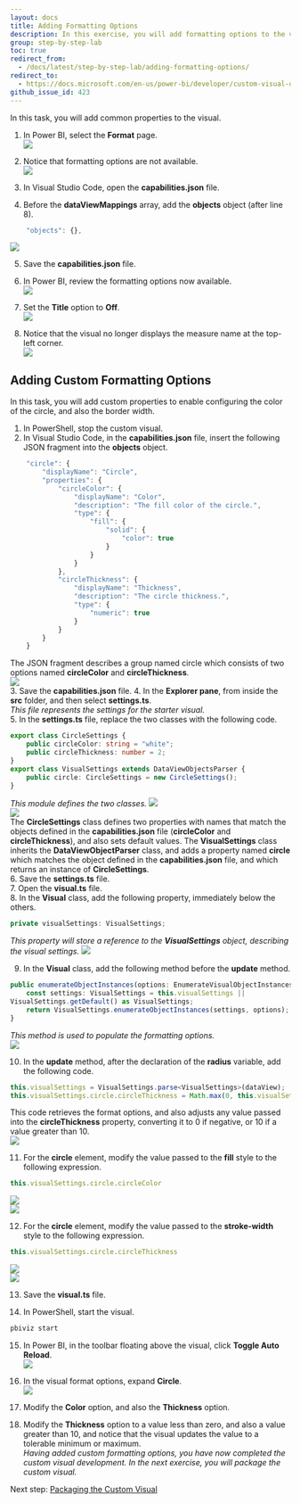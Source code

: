 ```yaml
---
layout: docs
title: Adding Formatting Options
description: In this exercise, you will add formatting options to the visual.
group: step-by-step-lab
toc: true
redirect_from:
  - /docs/latest/step-by-step-lab/adding-formatting-options/
redirect_to:
  - https://docs.microsoft.com/en-us/power-bi/developer/custom-visual-develop-tutorial
github_issue_id: 423
---
```

In this task, you will add common properties to the visual.

1. In Power BI, select the **Format** page.  
![](../images/formatting-icon.png)  
2. Notice that formatting options are not available.  
![](../images/formatting-options.png)  
3. In Visual Studio Code, open the **capabilities.json** file.

4. Before the **dataViewMappings** array, add the **objects** object (after line 8).
```typescript
    "objects": {},
```  
![](../images/objects.png)  

5. Save the **capabilities.json** file.

6. In Power BI, review the formatting options now available.  
![](../images/formatting-options-default.png)  

7. Set the **Title** option to **Off**.  
![](../images/title-off.png)  

8. Notice that the visual no longer displays the measure name at the top-left corner.  
![](../images/visual-without-title.png)  


## Adding Custom Formatting Options
In this task, you will add custom properties to enable configuring the color of the circle, and also the border width.

1. In PowerShell, stop the custom visual.  
2. In Visual Studio Code, in the **capabilities.json** file, insert the following JSON fragment into the **objects** object.  
```typescript
    "circle": {
        "displayName": "Circle",
        "properties": {
            "circleColor": {
                "displayName": "Color",
                "description": "The fill color of the circle.",
                "type": {
                    "fill": {
                        "solid": {
                            "color": true
                        }
                    }
                }
            },
            "circleThickness": {
                "displayName": "Thickness",
                "description": "The circle thickness.",
                "type": {
                    "numeric": true
                }
            }
        }
    }
```  
The JSON fragment describes a group named circle which consists of two options named **circleColor** and **circleThickness**.  
![](../images/capabilities-circle.png)  
3. Save the **capabilities.json** file.
4. In the **Explorer pane**, from inside the **src** folder, and then select **settings.ts**.  
*This file represents the settings for the starter visual.*  
5. In the **settings.ts** file, replace the two classes with the following code.
```typescript
export class CircleSettings {
    public circleColor: string = "white";
    public circleThickness: number = 2;
}
export class VisualSettings extends DataViewObjectsParser {
    public circle: CircleSettings = new CircleSettings();
}
```  
*This module defines the two classes.*
![](../images/visual-settings.png)  
![](../images/circle-settings.png)  
The **CircleSettings** class defines two properties with names that match the objects defined in the **capabilities.json** file (**circleColor** and **circleThickness**), and also sets default values.
The **VisualSettings** class inherits the **DataViewObjectParser** class, and adds a property named **circle** which matches the object defined in the **capabilities.json** file, and which returns an instance of **CircleSettings**.  
6. Save the **settings.ts** file.  
7. Open the **visual.ts** file.    
8. In the **Visual** class, add the following property, immediately below the others.
```typescript
private visualSettings: VisualSettings;
```  
*This property will store a reference to the **VisualSettings** object, describing the visual settings.*
![](../images/visual-settings-variable.png)  
 
9. In the **Visual** class, add the following method before the **update** method.   
```typescript
public enumerateObjectInstances(options: EnumerateVisualObjectInstancesOptions): VisualObjectInstanceEnumeration {
    const settings: VisualSettings = this.visualSettings || 
VisualSettings.getDefault() as VisualSettings;
    return VisualSettings.enumerateObjectInstances(settings, options);
}
```  
*This method is used to populate the formatting options.*  
![](../images/enumerate-object-instances.png)  

10. In the **update** method, after the declaration of the **radius** variable, add the following code.
```typescript
this.visualSettings = VisualSettings.parse<VisualSettings>(dataView);
this.visualSettings.circle.circleThickness = Math.max(0, this.visualSettings.circle.circleThickness)this.visualSettings.circle.circleThickness = Math.min(10, this.visualSettings.circle.circleThickness);
```
This code retrieves the format options, and also adjusts any value passed into the **circleThickness** property, converting it to 0 if negative, or 10 if a value greater than 10.  
![](../images/visual-settings-parse.png)  

11. For the **circle** element, modify the value passed to the **fill** style to the following expression.
```typescript
this.visualSettings.circle.circleColor
```  
![](../images/fill-white.png)  
![](../images/fill-circle-color.png)  

12. For the **circle** element, modify the value passed to the **stroke-width** style to the following expression.
```typescript
this.visualSettings.circle.circleThickness
```  
![](../images/stroke-width-2.png)  
![](../images/stroke-width-circle-thickness.png)  

13. Save the **visual.ts** file.

14. In PowerShell, start the visual.
```typescript
pbiviz start
```  

15. In Power BI, in the toolbar floating above the visual, click **Toggle Auto Reload**.  
![](../images/toggle-auto-reload-2.png)  

16. In the visual format options, expand **Circle**.  
![](../images/formatting-options-circle.png)  

17. Modify the **Color** option, and also the **Thickness** option.  

18. Modify the **Thickness** option to a value less than zero, and also a value greater than 10, and
notice that the visual updates the value to a tolerable minimum or maximum.  
*Having added custom formatting options, you have now completed the custom visual development. In the next exercise, you will package the custom visual.*  

Next step: [Packaging the Custom Visual](../packaging-the-custom-visual/)

